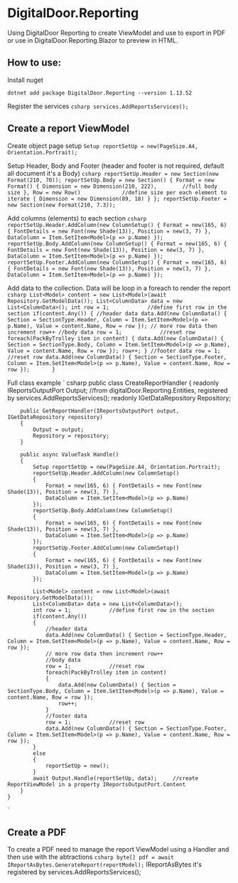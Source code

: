 # DigitalDoor.Reporting
Using DigitalDoor Reporting to create ViewModel and use to export in PDF or use in DigitalDoor.Reporting.Blazor to preview in HTML.

## How to use:
Install nuget

`
dotnet add package DigitalDoor.Reporting --version 1.13.52
`

Register the services
` csharp
    services.AddReportsServices();
`

## Create a report ViewModel
Create object page setup
`
    Setup reportSetUp = new(PageSize.A4, Orientation.Portrait);
`

Setup Header, Body and Footer (header and footer is not required, default all document it's a Body)
` csharp
    reportSetUp.Header = new Section(new Format(210, 70));
    reportSetUp.Body = new Section()
    {
        Format = new Format()
        {
            Dimension = new Dimension(210, 222),        //full body size
        },
        Row = new Row()             //define size per each element to iterate
        {
            Dimension = new Dimension(89, 18)
        }
    };
    reportSetUp.Footer = new Section(new Format(210, 7.3));
`

Add columns (elements) to each section
` csharp
    reportSetUp.Header.AddColumn(new ColumnSetup()
    {
        Format = new(165, 6) { FontDetails = new Font(new Shade(13)), Position = new(3, 7) },
        DataColumn = Item.SetItem<Model>(p => p.Name)
    });
    reportSetUp.Body.AddColumn(new ColumnSetup()
    {
        Format = new(165, 6) { FontDetails = new Font(new Shade(13)), Position = new(3, 7) },
        DataColumn = Item.SetItem<Model>(p => p.Name)
    });
    reportSetUp.Footer.AddColumn(new ColumnSetup()
    {
        Format = new(165, 6) { FontDetails = new Font(new Shade(13)), Position = new(3, 7) },
        DataColumn = Item.SetItem<Model>(p => p.Name)
    });
`

Add data to the collection. Data will be loop in a foreach to render the report
` csharp
    List<Model> content = new List<Model>(await Repository.GetModelData());
    List<ColumnData> data = new List<ColumnData>();
    int row = 1;            //define first row in the section
    if(content.Any())
    {
        //header data
        data.Add(new ColumnData() { Section = SectionType.Header, Column = Item.SetItem<Model>(p => p.Name), Value = content.Name, Row = row });
        // more row data then increment row++
        //body data
        row = 1;            //reset row
        foreach(PackByTrolley item in content)
        {
            data.Add(new ColumnData() { Section = SectionType.Body, Column = Item.SetItem<Model>(p => p.Name), Value = content.Name, Row = row });
            row++;
        }
        //footer data
        row = 1;            //reset row
        data.Add(new ColumnData() { Section = SectionType.Footer, Column = Item.SetItem<Model>(p => p.Name), Value = content.Name, Row = row });      
    }
`

Full class example
` csharp
    public class CreateReportHandler
    {
        readonly IReportsOutputPort Output;         //from digitalDoor.Reporting.Entities, registered by services.AddReportsServices();
        readonly IGetDataRepository Repository;

        public GetReportHandler(IReportsOutputPort output, IGetDataRepository repository)
        {
            Output = output;
            Repository = repository;
        }

        public async ValueTask Handle()
        {
            Setup reportSetUp = new(PageSize.A4, Orientation.Portrait);
            reportSetUp.Header.AddColumn(new ColumnSetup()
            {
                Format = new(165, 6) { FontDetails = new Font(new Shade(13)), Position = new(3, 7) },
                DataColumn = Item.SetItem<Model>(p => p.Name)
            });
            reportSetUp.Body.AddColumn(new ColumnSetup()
            {
                Format = new(165, 6) { FontDetails = new Font(new Shade(13)), Position = new(3, 7) },
                DataColumn = Item.SetItem<Model>(p => p.Name)
            });
            reportSetUp.Footer.AddColumn(new ColumnSetup()
            {
                Format = new(165, 6) { FontDetails = new Font(new Shade(13)), Position = new(3, 7) },
                DataColumn = Item.SetItem<Model>(p => p.Name)
            });

            List<Model> content = new List<Model>(await Repository.GetModelData());
            List<ColumnData> data = new List<ColumnData>();
            int row = 1;            //define first row in the section
            if(content.Any())
            {
                //header data
                data.Add(new ColumnData() { Section = SectionType.Header, Column = Item.SetItem<Model>(p => p.Name), Value = content.Name, Row = row });
                // more row data then increment row++
                //body data
                row = 1;            //reset row
                foreach(PackByTrolley item in content)
                {
                    data.Add(new ColumnData() { Section = SectionType.Body, Column = Item.SetItem<Model>(p => p.Name), Value = content.Name, Row = row });
                    row++;
                }
                //footer data
                row = 1;            //reset row
                data.Add(new ColumnData() { Section = SectionType.Footer, Column = Item.SetItem<Model>(p => p.Name), Value = content.Name, Row = row });
            }
            else
            {
                reportSetUp = new();
            }
            await Output.Handle(reportSetUp, data);     //create ReportViewModel in a property IReportsOutputPort.Content
        }
    }
`

## Create a PDF
To create a PDF need to manage the report ViewModel using a Handler and then use with the abtractions
` csharp
    byte[] pdf = await IReportAsBytes.GenerateReport(reportModel);
`
IReportAsBytes it's registered by services.AddReportsServices();

